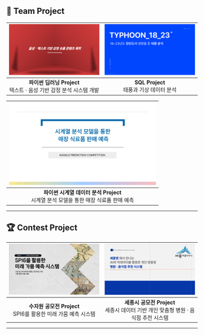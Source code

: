 ## 📂 Team Project  
| [<img src="딥러닝.png" width="387px" alt="딥러닝 프로젝트">](텍스트%2C%20음성%20감정%20딥러닝%20피피티.pdf) | [<img src="태풍.png" width="387px" alt="SQL 태풍 분석 프로젝트">](태풍%20분석.pdf) |  
|:---------------------------------------:|:---------------------------------------:|  
| **파이썬 딥러닝 Project**<br>텍스트 · 음성 기반 감정 분석 시스템 개발 | **SQL Project**<br>태풍과 기상 데이터 분석 |  

| [<img src="시계열.png" width="387px" alt="파이썬 시계열 프로젝트">](시계열%20분석.pdf) |  
|:---------------------------------------:|  
| **파이썬 시계열 데이터 분석 Project**<br>시계열 분석 모델을 통한 매장 식료품 판매 예측 |  

---
 
## 🏆 Contest Project  
| [<img src="수자원공모전1.png" width="387px" alt="수자원 공모전">](K_water%20최종%20공모전%20피피티.pdf) | [<img src="ppt1.png" width="387px" alt="세종시 공모전">](세종시%20공모전.pdf) |  
|:---------------------------------------:|:---------------------------------------:|  
| **수자원 공모전 Project**<br>SPI6를 활용한 미래 가뭄 예측 시스템 | **세종시 공모전 Project**<br>세종시 데이터 기반 개인 맞춤형 병원 · 음식점 추천 시스템 |


---

